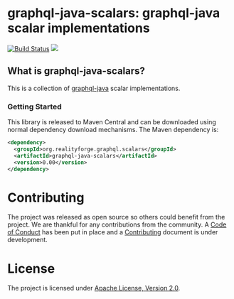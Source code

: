 # graphql-java-scalars: graphql-java scalar implementations

[![Build Status](https://api.travis-ci.com/realityforge/graphql-java-scalars.svg?branch=master)](http://travis-ci.com/realityforge/graphql-java-scalars)
[<img src="https://img.shields.io/maven-central/v/org.realityforge.graphql.scalars/graphql-java-scalars.svg?label=latest%20release"/>](https://search.maven.org/search?q=g:org.realityforge.graphq.scalarsl%20a:graphql-java-scalars)

## What is graphql-java-scalars?

This is a collection of [graphql-java](https://github.com/graphql-java/graphql-java) scalar implementations.

### Getting Started

This library is released to Maven Central and can be downloaded using normal dependency download mechanisms.
The Maven dependency is:

```xml
<dependency>
  <groupId>org.realityforge.graphql.scalars</groupId>
  <artifactId>graphql-java-scalars</artifactId>
  <version>0.00</version>
</dependency>
```

# Contributing

The project was released as open source so others could benefit from the project. We are thankful for any
contributions from the community. A [Code of Conduct](CODE_OF_CONDUCT.md) has been put in place and
a [Contributing](CONTRIBUTING.md) document is under development.

# License

The project is licensed under [Apache License, Version 2.0](LICENSE).
